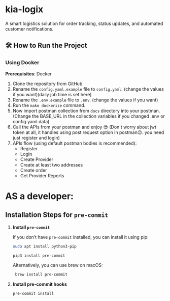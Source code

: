 # kia-logix
A smart logistics solution for order tracking, status updates, and automated customer notifications.
## 🛠️ How to Run the Project

### Using Docker
**Prerequisites**: Docker

1. Clone the repository from GitHub.
2. Rename the `config.yaml.example` file to `config.yaml`. (change the values if you want)(daily job time is set here)
3. Rename the `.env.example` file to `.env`. (change the values if you want)
4. Run the `make dockerize` command.
5. Now import postman collection from `docs` directory into your postman. (Change the BASE_URL in the collection variables if you changed .env or config.yaml data)
6. Call the APIs from your postman and enjoy 😍 (Don't worry about jwt token at all, it handles using post request option in postman😉. you need just register and login)
6. APIs flow (using default postman bodies is recommended):
   - Register
   - Login
   - Create Provider
   - Create at least two addresses
   - Create order
   - Get Provider Reports



# AS a developer:
## Installation Steps for `pre-commit`
1. **Install `pre-commit`**

   If you don’t have `pre-commit` installed, you can install it using pip:

   ```bash
   sudo apt install python3-pip
   ```
   ```bash
   pip3 install pre-commit
   ```

   Alternatively, you can use brew on macOS:
      ```bash
       brew install pre-commit
      ```

2. **Install pre-commit hooks**

   ```bash
   pre-commit install
   ```
